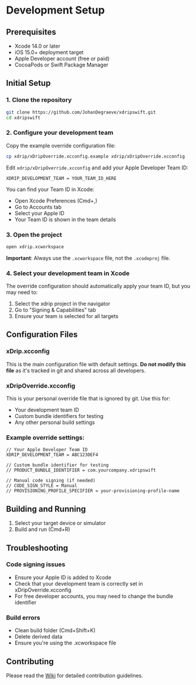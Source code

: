 # Development Setup

## Prerequisites
- Xcode 14.0 or later
- iOS 15.0+ deployment target
- Apple Developer account (free or paid)
- CocoaPods or Swift Package Manager

## Initial Setup

### 1. Clone the repository
```bash
git clone https://github.com/JohanDegraeve/xdripswift.git
cd xdripswift
```

### 2. Configure your development team
Copy the example override configuration file:
```bash
cp xdrip/xDripOverride.xcconfig.example xdrip/xDripOverride.xcconfig
```

Edit `xdrip/xDripOverride.xcconfig` and add your Apple Developer Team ID:
```
XDRIP_DEVELOPMENT_TEAM = YOUR_TEAM_ID_HERE
```

You can find your Team ID in Xcode:
- Open Xcode Preferences (Cmd+,)
- Go to Accounts tab
- Select your Apple ID
- Your Team ID is shown in the team details

### 3. Open the project
```bash
open xdrip.xcworkspace
```

**Important**: Always use the `.xcworkspace` file, not the `.xcodeproj` file.

### 4. Select your development team in Xcode
The override configuration should automatically apply your team ID, but you may need to:
1. Select the xdrip project in the navigator
2. Go to "Signing & Capabilities" tab
3. Ensure your team is selected for all targets

## Configuration Files

### xDrip.xcconfig
This is the main configuration file with default settings. **Do not modify this file** as it's tracked in git and shared across all developers.

### xDripOverride.xcconfig
This is your personal override file that is ignored by git. Use this for:
- Your development team ID
- Custom bundle identifiers for testing
- Any other personal build settings

### Example override settings:
```
// Your Apple Developer Team ID
XDRIP_DEVELOPMENT_TEAM = ABC123DEF4

// Custom bundle identifier for testing
// PRODUCT_BUNDLE_IDENTIFIER = com.yourcompany.xdripswift

// Manual code signing (if needed)
// CODE_SIGN_STYLE = Manual
// PROVISIONING_PROFILE_SPECIFIER = your-provisioning-profile-name
```

## Building and Running

1. Select your target device or simulator
2. Build and run (Cmd+R)

## Troubleshooting

### Code signing issues
- Ensure your Apple ID is added to Xcode
- Check that your development team is correctly set in xDripOverride.xcconfig
- For free developer accounts, you may need to change the bundle identifier

### Build errors
- Clean build folder (Cmd+Shift+K)
- Delete derived data
- Ensure you're using the .xcworkspace file

## Contributing

Please read the [Wiki](https://github.com/JohanDegraeve/xdripswift/wiki) for detailed contribution guidelines.